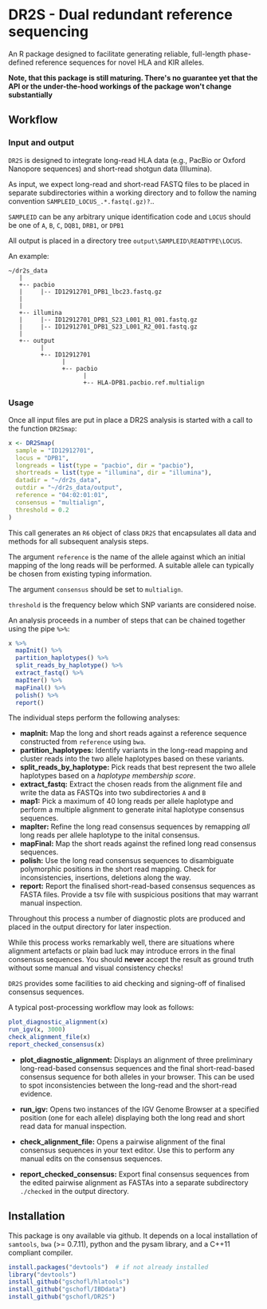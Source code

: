 
<!-- README.md is generated from README.Rmd. Please edit that file -->
DR2S - Dual redundant reference sequencing
==========================================

An R package designed to facilitate generating reliable, full-length phase-defined reference sequences for novel HLA and KIR alleles.

**Note, that this package is still maturing. There's no guarantee yet that the API or the under-the-hood workings of the package won't change substantially**

Workflow
--------

### Input and output

`DR2S` is designed to integrate long-read HLA data (e.g., PacBio or Oxford Nanopore sequences) and short-read shotgun data (Illumina).

As input, we expect long-read and short-read FASTQ files to be placed in separate subdirectories within a working directory and to follow the naming convention `SAMPLEID_LOCUS_.*.fastq(.gz)?`..

`SAMPLEID` can be any arbitrary unique identification code and `LOCUS` should be one of `A`, `B`, `C`, `DQB1`, `DRB1`, or `DPB1`

All output is placed in a directory tree `output\SAMPLEID\READTYPE\LOCUS`.

An example:

    ~/dr2s_data
       |
       +-- pacbio
       |     |-- ID12912701_DPB1_lbc23.fastq.gz
       |
       |
       +-- illumina
       |     |-- ID12912701_DPB1_S23_L001_R1_001.fastq.gz
       |     |-- ID12912701_DPB1_S23_L001_R2_001.fastq.gz
       |
       +-- output
             |
             +-- ID12912701
                   |
                   +-- pacbio
                         |
                         +-- HLA-DPB1.pacbio.ref.multialign
                     

### Usage

Once all input files are put in place a DR2S analysis is started with a call to the function `DR2Smap`:

``` r
x <- DR2Smap(
  sample = "ID12912701",
  locus = "DPB1",
  longreads = list(type = "pacbio", dir = "pacbio"),
  shortreads = list(type = "illumina", dir = "illumina"),
  datadir = "~/dr2s_data",
  outdir = "~/dr2s_data/output",
  reference = "04:02:01:01",
  consensus = "multialign",
  threshold = 0.2
)
```

This call generates an `R6` object of class `DR2S` that encapsulates all data and methods for all subsequent analysis steps.

The argument `reference` is the name of the allele against which an initial mapping of the long reads will be performed. A suitable allele can typically be chosen from existing typing information.

The argument `consensus` should be set to `multialign`.

`threshold` is the frequency below which SNP variants are considered noise.

An analysis proceeds in a number of steps that can be chained together using the pipe `%>%`:

``` r
x %>% 
  mapInit() %>% 
  partition_haplotypes() %>% 
  split_reads_by_haplotype() %>% 
  extract_fastq() %>% 
  mapIter() %>% 
  mapFinal() %>% 
  polish() %>% 
  report()
```

The individual steps perform the following analyses:

-   **mapInit:** Map the long and short reads against a reference sequence constructed from `reference` using `bwa`.
-   **partition\_haplotypes:** Identify variants in the long-read mapping and cluster reads into the two allele haplotypes based on these variants.
-   **split\_reads\_by\_haplotype:** Pick reads that best represent the two allele haplotypes based on a *haplotype membership score*.
-   **extract\_fastq:** Extract the chosen reads from the alignment file and write the data as FASTQs into two subdirectories `A` and `B`
-   **map1:** Pick a maximum of 40 long reads per allele haplotype and perform a multiple alignment to generate inital haplotype consensus sequences.
-   **mapIter:** Refine the long read consensus sequences by remapping *all* long reads per allele haplotype to the inital consensus.
-   **mapFinal:** Map the short reads against the refined long read consensus sequences.
-   **polish:** Use the long read consensus sequences to disambiguate polymorphic positions in the short read mapping. Check for inconsistencies, insertions, deletions along the way.
-   **report:** Report the finalised short-read-based consensus sequences as FASTA files. Provide a tsv file with suspicious positions that may warrant manual inspection.

Throughout this process a number of diagnostic plots are produced and placed in the output directory for later inspection.

While this process works remarkably well, there are situations where alignment artefacts or plain bad luck may introduce errors in the final consensus sequences. You should **never** accept the result as ground truth without some manual and visual consistency checks!

`DR2S` provides some facilities to aid checking and signing-off of finalised consensus sequences.

A typical post-processing workflow may look as follows:

``` r
plot_diagnostic_alignment(x)
run_igv(x, 3000)
check_alignment_file(x)
report_checked_consensus(x)
```

-   **plot\_diagnostic\_alignment:** Displays an alignment of three preliminary long-read-based consensus sequences and the final short-read-based consensus sequence for both alleles in your browser. This can be used to spot inconsistencies between the long-read and the short-read evidence.

-   **run\_igv:** Opens two instances of the IGV Genome Browser at a specified position (one for each allele) displaying both the long read and short read data for manual inspection.

-   **check\_alignment\_file:** Opens a pairwise alignment of the final consensus sequences in your text editor. Use this to perform any manual edits on the consensus sequences.

-   **report\_checked\_consensus:** Export final consensus sequences from the edited pairwise alignment as FASTAs into a separate subdirectory `./checked` in the output directory.

Installation
------------

This package is ony available via github. It depends on a local installation of `samtools`, `bwa` (&gt;= 0.7.11), python and the pysam library, and a C++11 compliant compiler.

``` r
install.packages("devtools")  # if not already installed
library("devtools")
install_github("gschofl/hlatools")
install_github("gschofl/IBDdata")
install_github("gschofl/DR2S")
```
